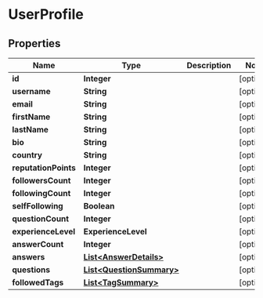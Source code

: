

# UserProfile


## Properties

| Name | Type | Description | Notes |
|------------ | ------------- | ------------- | -------------|
|**id** | **Integer** |  |  [optional] |
|**username** | **String** |  |  [optional] |
|**email** | **String** |  |  [optional] |
|**firstName** | **String** |  |  [optional] |
|**lastName** | **String** |  |  [optional] |
|**bio** | **String** |  |  [optional] |
|**country** | **String** |  |  [optional] |
|**reputationPoints** | **Integer** |  |  [optional] |
|**followersCount** | **Integer** |  |  [optional] |
|**followingCount** | **Integer** |  |  [optional] |
|**selfFollowing** | **Boolean** |  |  [optional] |
|**questionCount** | **Integer** |  |  [optional] |
|**experienceLevel** | **ExperienceLevel** |  |  [optional] |
|**answerCount** | **Integer** |  |  [optional] |
|**answers** | [**List&lt;AnswerDetails&gt;**](AnswerDetails.md) |  |  [optional] |
|**questions** | [**List&lt;QuestionSummary&gt;**](QuestionSummary.md) |  |  [optional] |
|**followedTags** | [**List&lt;TagSummary&gt;**](TagSummary.md) |  |  [optional] |



